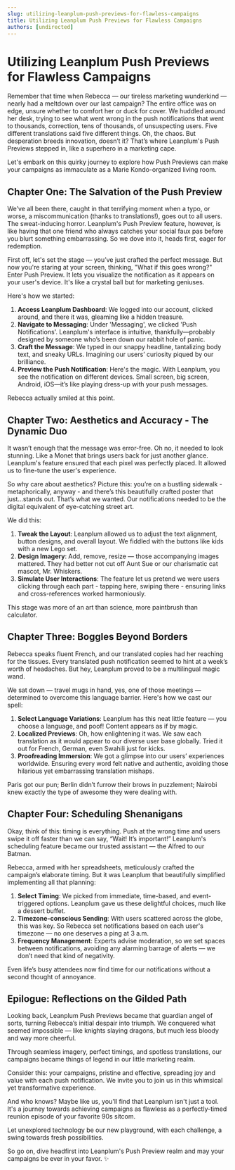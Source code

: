 ```yaml
---
slug: utilizing-leanplum-push-previews-for-flawless-campaigns
title: Utilizing Leanplum Push Previews for Flawless Campaigns
authors: [undirected]
---
```



# Utilizing Leanplum Push Previews for Flawless Campaigns

Remember that time when Rebecca — our tireless marketing wunderkind — nearly had a meltdown over our last campaign? The entire office was on edge, unsure whether to comfort her or duck for cover. We huddled around her desk, trying to see what went wrong in the push notifications that went to thousands, correction, tens of thousands, of unsuspecting users. Five different translations said five different things. Oh, the chaos. But desperation breeds innovation, doesn’t it? That’s where Leanplum's Push Previews stepped in, like a superhero in a marketing cape.

Let's embark on this quirky journey to explore how Push Previews can make your campaigns as immaculate as a Marie Kondo-organized living room.

## Chapter One: The Salvation of the Push Preview

We’ve all been there, caught in that terrifying moment when a typo, or worse, a miscommunication (thanks to translations!), goes out to all users. The sweat-inducing horror. Leanplum's Push Preview feature, however, is like having that one friend who always catches your social faux pas before you blurt something embarrassing. So we dove into it, heads first, eager for redemption.

First off, let's set the stage — you’ve just crafted the perfect message. But now you're staring at your screen, thinking, "What if this goes wrong?" Enter Push Preview. It lets you visualize the notification as it appears on your user's device. It's like a crystal ball but for marketing geniuses. 

Here's how we started:
1. **Access Leanplum Dashboard**: We logged into our account, clicked around, and there it was, gleaming like a hidden treasure.
2. **Navigate to Messaging**: Under 'Messaging', we clicked 'Push Notifications'. Leanplum's interface is intuitive, thankfully—probably designed by someone who’s been down our rabbit hole of panic.
3. **Craft the Message**: We typed in our snappy headline, tantalizing body text, and sneaky URLs. Imagining our users’ curiosity piqued by our brilliance.
4. **Preview the Push Notification**: Here's the magic. With Leanplum, you see the notification on different devices. Small screen, big screen, Android, iOS—it’s like playing dress-up with your push messages.

Rebecca actually smiled at this point.

## Chapter Two: Aesthetics and Accuracy - The Dynamic Duo

It wasn’t enough that the message was error-free. Oh no, it needed to look stunning. Like a Monet that brings users back for just another glance. Leanplum's feature ensured that each pixel was perfectly placed. It allowed us to fine-tune the user's experience. 

So why care about aesthetics? Picture this: you’re on a bustling sidewalk - metaphorically, anyway - and there’s this beautifully crafted poster that just...stands out. That’s what we wanted. Our notifications needed to be the digital equivalent of eye-catching street art. 

We did this:
1. **Tweak the Layout**: Leanplum allowed us to adjust the text alignment, button designs, and overall layout. We fiddled with the buttons like kids with a new Lego set.
2. **Design Imagery**: Add, remove, resize — those accompanying images mattered. They had better not cut off Aunt Sue or our charismatic cat mascot, Mr. Whiskers.
3. **Simulate User Interactions**: The feature let us pretend we were users clicking through each part - tapping here, swiping there - ensuring links and cross-references worked harmoniously.

This stage was more of an art than science, more paintbrush than calculator.

## Chapter Three: Boggles Beyond Borders

Rebecca speaks fluent French, and our translated copies had her reaching for the tissues. Every translated push notification seemed to hint at a week’s worth of headaches. But hey, Leanplum proved to be a multilingual magic wand. 

We sat down — travel mugs in hand, yes, one of those meetings — determined to overcome this language barrier. Here's how we cast our spell:

1. **Select Language Variations**: Leanplum has this neat little feature — you choose a language, and poof! Content appears as if by magic.
2. **Localized Previews**: Oh, how enlightening it was. We saw each translation as it would appear to our diverse user base globally. Tried it out for French, German, even Swahili just for kicks. 
3. **Proofreading Immersion**: We got a glimpse into our users’ experiences worldwide. Ensuring every word felt native and authentic, avoiding those hilarious yet embarrassing translation mishaps.

Paris got our pun; Berlin didn’t furrow their brows in puzzlement; Nairobi knew exactly the type of awesome they were dealing with.

## Chapter Four: Scheduling Shenanigans

Okay, think of this: timing is everything. Push at the wrong time and users swipe it off faster than we can say, “Wait! It’s important!” Leanplum's scheduling feature became our trusted assistant — the Alfred to our Batman.

Rebecca, armed with her spreadsheets, meticulously crafted the campaign’s elaborate timing. But it was Leanplum that beautifully simplified implementing all that planning:

1. **Select Timing**: We picked from immediate, time-based, and event-triggered options. Leanplum gave us these delightful choices, much like a dessert buffet.
2. **Timezone-conscious Sending**: With users scattered across the globe, this was key. So Rebecca set notifications based on each user's timezone — no one deserves a ping at 3 a.m.
3. **Frequency Management**: Experts advise moderation, so we set spaces between notifications, avoiding any alarming barrage of alerts — we don’t need that kind of negativity.

Even life’s busy attendees now find time for our notifications without a second thought of annoyance.

## Epilogue: Reflections on the Gilded Path

Looking back, Leanplum Push Previews became that guardian angel of sorts, turning Rebecca’s initial despair into triumph. We conquered what seemed impossible — like knights slaying dragons, but much less bloody and way more cheerful.

Through seamless imagery, perfect timings, and spotless translations, our campaigns became things of legend in our little marketing realm.

Consider this: your campaigns, pristine and effective, spreading joy and value with each push notification. We invite you to join us in this whimsical yet transformative experience.

And who knows? Maybe like us, you'll find that Leanplum isn't just a tool. It's a journey towards achieving campaigns as flawless as a perfectly-timed reunion episode of your favorite 90s sitcom.

Let unexplored technology be our new playground, with each challenge, a swing towards fresh possibilities.

So go on, dive headfirst into Leanplum's Push Preview realm and may your campaigns be ever in your favor. ✨
